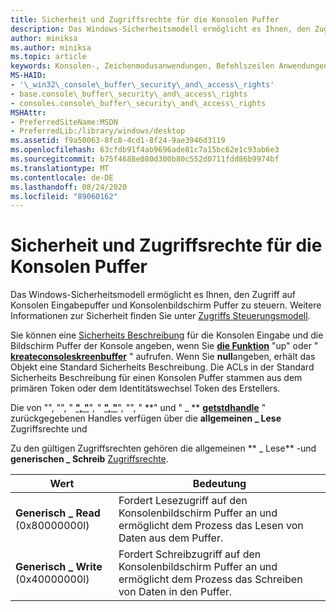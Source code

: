 ```yaml
---
title: Sicherheit und Zugriffsrechte für die Konsolen Puffer
description: Das Windows-Sicherheitsmodell ermöglicht es Ihnen, den Zugriff auf Konsolen Eingabepuffer und Konsolenbildschirm Puffer zu steuern. Weitere Informationen zur Sicherheit finden Sie unter Zugriffs Steuerungsmodell.
author: miniksa
ms.author: miniksa
ms.topic: article
keywords: Konsolen-, Zeichenmodusanwendungen, Befehlszeilen Anwendungen, Terminalanwendungen, Konsolen-API
MS-HAID:
- '\_win32\_console\_buffer\_security\_and\_access\_rights'
- base.console\_buffer\_security\_and\_access\_rights
- consoles.console\_buffer\_security\_and\_access\_rights
MSHAttr:
- PreferredSiteName:MSDN
- PreferredLib:/library/windows/desktop
ms.assetid: f9a50063-8fc8-4cd1-8f24-9ae3946d3119
ms.openlocfilehash: 63cfdb91f4ab9696ade81c7a15bc62e1c93ab6e3
ms.sourcegitcommit: b75f4688e080d300b80c552d0711fdd86b9974bf
ms.translationtype: MT
ms.contentlocale: de-DE
ms.lasthandoff: 08/24/2020
ms.locfileid: "89060162"
---
```

# <a name="console-buffer-security-and-access-rights"></a>Sicherheit und Zugriffsrechte für die Konsolen Puffer


Das Windows-Sicherheitsmodell ermöglicht es Ihnen, den Zugriff auf Konsolen Eingabepuffer und Konsolenbildschirm Puffer zu steuern. Weitere Informationen zur Sicherheit finden Sie unter [Zugriffs Steuerungsmodell](https://msdn.microsoft.com/library/windows/desktop/aa374876).

Sie können eine [Sicherheits Beschreibung](https://msdn.microsoft.com/library/windows/desktop/aa379563) für die Konsolen Eingabe und die Bildschirm Puffer der Konsole angeben, wenn Sie [**die Funktion**](https://msdn.microsoft.com/library/windows/desktop/aa363858) "up" oder " [**kreateconsoleskreenbuffer**](createconsolescreenbuffer.md) " aufrufen. Wenn Sie **null**angeben, erhält das Objekt eine Standard Sicherheits Beschreibung. Die ACLs in der Standard Sicherheits Beschreibung für einen Konsolen Puffer stammen aus dem primären Token oder dem Identitätswechsel Token des Erstellers.

Die von "", "", " [**", "**](https://msdn.microsoft.com/library/windows/desktop/aa363858)", " [**", "**](createconsolescreenbuffer.md)", "", " **" und " \_ ** [**getstdhandle**](getstdhandle.md) " zurückgegebenen Handles verfügen über die **allgemeinen \_ Lese** Zugriffsrechte und

Zu den gültigen Zugriffsrechten gehören die allgemeinen ** \_ Lese** -und **generischen \_ Schreib** [Zugriffsrechte](https://msdn.microsoft.com/library/windows/desktop/aa446632).


| Wert                            | Bedeutung                                                                                               |
|----------------------------------|-------------------------------------------------------------------------------------------------------|
| **Generisch \_ Read** (0x80000000l)  | Fordert Lesezugriff auf den Konsolenbildschirm Puffer an und ermöglicht dem Prozess das Lesen von Daten aus dem Puffer. |
| **Generisch \_ Write** (0x40000000l) | Fordert Schreibzugriff auf den Konsolenbildschirm Puffer an und ermöglicht dem Prozess das Schreiben von Daten in den Puffer. |










